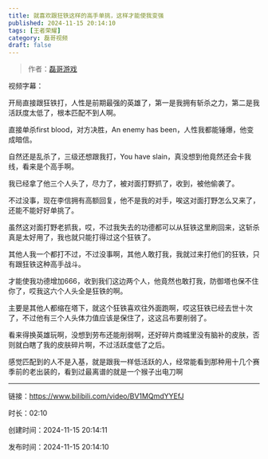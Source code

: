 ```yaml
---
title: 就喜欢跟狂铁这样的高手单挑，这样才能使我变强
published: 2024-11-15 20:14:10
tags: [王者荣耀]
category: 磊哥视频
draft: false
---
```



> 作者：[磊哥游戏](https://space.bilibili.com/268941858?spm_id_from=333.788.upinfo.head.click)

视频字幕：

开局直接跟狂铁打，人性是前期最强的英雄了，第一是我拥有斩杀之力，第二是我活跃度太低了，根本匹配不到人啊。

直接单杀first blood，对方决胜，An enemy has been，人性我都能锤爆，他变成暗信。

自然还是乱杀了，三级还想跟我打，You have slain，真没想到他竟然还会卡我线，看来是个高手啊。

我已经拿了他三个人头了，尽力了，被对面打野抓了，收到，被他偷袭了。

不过没事，现在李信拥有高额回复，他不是我的对手，唉这对面打野怎么又来了，还能不能好好单挑了。

虽然这对面打野老抓我，哎，不过我失去的功德都可以从狂铁这里刷回来，这斩杀真是太好用了，我也就只能打得过这个狂铁了。

其他人我一个都打不过，不过没事啊，其他人敢打我，我就过来打他们的狂铁，只有跟狂铁这种高手战斗。

才能使我功德增加666，收到我们这边两个人，他竟然也敢打我，防御塔也保不住你了，哎我这六个人头全是狂铁的啊。

主要是其他人都缩在塔下，就这个狂铁喜欢往外面跑啊，哎这狂铁已经去世十次了，不过他有三个人头体力值应该是保住了，这这吕布要削弱了。

看来得换英雄玩啊，没想到劳布还能削弱啊，还好碎片商城里没有脑补的皮肤，否则就白瞎了我的皮肤碎片啊，不过活跃度低了之后。

感觉匹配到的人不是入基，就是跟我一样低活跃的人，经常能看到那种用十几个赛季前的老出装的，看到过最离谱的就是一个猴子出电刀啊

---


链接：https://www.bilibili.com/video/BV1MQmdYYEfJ



时长：02:10

创建时间：2024-11-15 20:14:11

发布时间：2024-11-15 20:14:10
